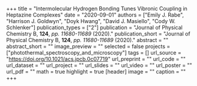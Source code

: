 +++
title = "Intermolecular Hydrogen Bonding Tunes Vibronic Coupling in Heptazine Complexes"
date = "2020-09-01"
authors = ["Emily J. Rabe", "Harrison J. Goldwyn", "Doyk Hwang", "David J. Masiello", "Cody W. Schlenker"]
publication_types = ["2"]
publication = "Journal of Physical Chemistry B, **124**, _pp. 11680-11689_ (2020)."
publication_short = "Journal of Physical Chemistry B, **124**, _pp. 11680-11689_ (2020)."
abstract = ""
abstract_short = ""
image_preview = ""
selected = false
projects = ["photothermal_spectroscopy_and_microscopy"]
tags = []
url_source = "https://doi.org/10.1021/acs.jpcb.0c07719"
url_preprint = ""
url_code = ""
url_dataset = ""
url_project = ""
url_slides = ""
url_video = ""
url_poster = ""
url_pdf = ""
math = true
highlight = true
[header]
image = ""
caption = ""
+++
